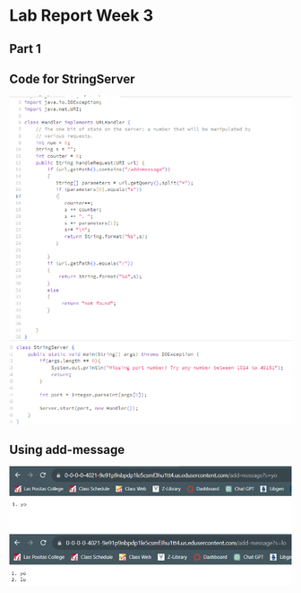 # Lab Report Week 3

## Part 1
## Code for StringServer
![servercode](/images/servercode.png) <br>
![servercode1](/images/servercode1.png) <br>
## Using add-message
![addmessage](/images/addmessage.png) <br>
![addmessage1](/images/addmessage1.png) <br>
